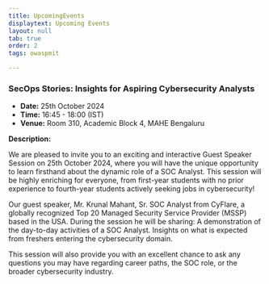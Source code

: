 ```yaml
---
title: UpcomingEvents
displaytext: Upcoming Events
layout: null
tab: true
order: 2
tags: owaspmit

---
```


### SecOps Stories: Insights for Aspiring Cybersecurity Analysts

- **Date:** 25th October 2024
- **Time:** 16:45 - 18:00 (IST)
- **Venue:** Room 310, Academic Block 4, MAHE Bengaluru

**Description:**

We are pleased to invite you to an exciting and interactive Guest Speaker Session on 25th October 2024, where you will have the unique opportunity to learn firsthand about the dynamic role of a SOC Analyst. This session will be highly enriching for everyone, from first-year students with no prior experience to fourth-year students actively seeking jobs in cybersecurity!

Our guest speaker, Mr. Krunal Mahant,  Sr. SOC Analyst from CyFlare, a globally recognized Top 20 Managed Security Service Provider (MSSP) based in the USA. During the session he will be sharing:
A demonstration of the day-to-day activities of a SOC Analyst.
Insights on what is expected from freshers entering the cybersecurity domain.

This session will also provide you with an excellent chance to ask any questions you may have regarding career paths, the SOC role, or the broader cybersecurity industry.